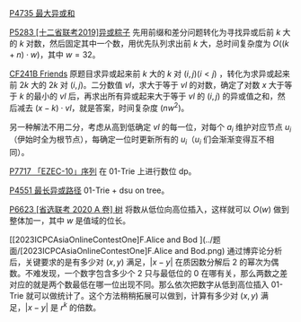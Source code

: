 [P4735 最大异或和](https://www.luogu.com.cn/problem/P4735) 

[P5283 [十二省联考2019]异或粽子](https://www.luogu.com.cn/problem/P5283) 先用前缀和差分问题转化为寻找异或后前 $k$ 大的 $k$ 对数，然后固定其中一个数，用优先队列求出前 $k$ 大，总时间复杂度为 $O((k+n)\cdot w)$，其中 $w = 32$。

[CF241B Friends](https://www.luogu.com.cn/problem/CF241B) 原题目求异或起来前 $k$ 大的 $k$ 对 $(i,j)(i<j)$ ，转化为求异或起来前 $2k$ 大的 $2k$ 对 $(i,j)$。二分数值 $vl$，求大于等于 $vl$ 的对数，确定了对数 $x$ 大于等于 $k$ 的最小的 $vl$ 后，再求出所有异或起来大于等于 $vl$ 的 $(i,j)$ 的异或值之和，然后减去 $(x-k)\cdot vl$，就是答案，时间复杂度 $(nw^2)$。

另一种解法不用二分，考虑从高到低确定 $vl$ 的每一位，对每个 $a_i$ 维护对应节点 $u_i$（伊始时全为根节点），每确定一位时更新所有的 $u_i$（$u_i$ 们会渐渐变得互不相同）。

[P7717 「EZEC-10」序列](https://www.luogu.com.cn/problem/P7717) 在 $\text{01-Trie}$ 上进行数位 $\text{dp}$。

[P4551 最长异或路径](https://www.luogu.com.cn/problem/P4551) $\text{01-Trie}$ + $\text{dsu on tree}$。 

[P6623 [省选联考 2020 A 卷] 树](https://www.luogu.com.cn/problem/P6623) 将数从低位向高位插入，这样就可以 $O(w)$ 做到整体加一，其中 $w$ 是值域的位长。

[[2023ICPCAsiaOnlineContestOne]F.Alice and Bod ](../题面/[2023ICPCAsiaOnlineContestOne]F.Alice and Bod.png) 通过博弈论分析后，关键要求的是有多少对 $(x,y)$ 满足，$|x-y|$ 在质因数分解后 $2$ 的幂次为偶数。不难发现，一个数字包含多少个 $2$ 只与最低位的 $0$ 在哪有关，那么两数之差对应的就是两个数最低在哪一位出现不同。那么依次把数字从低到高位插入 $\text{01-Trie}$ 就可以做统计了。这个方法稍稍拓展可以做到，计算有多少对 $(x,y)$ 满足，$|x-y|$ 是 $r^k$ 的倍数。
